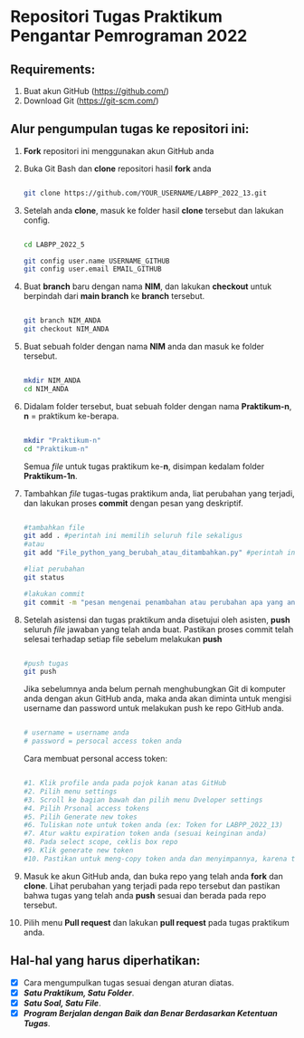 # Repositori Tugas Praktikum Pengantar Pemrograman 2022

## Requirements:
1. Buat akun GitHub (https://github.com/)
2. Download Git (https://git-scm.com/)


## Alur pengumpulan tugas ke repositori ini:

1.  **Fork** repositori ini menggunakan akun GitHub anda

2. Buka Git Bash dan **clone** repositori hasil **fork** anda

   ```sh

   git clone https://github.com/YOUR_USERNAME/LABPP_2022_13.git

   ```

3. Setelah anda **clone**, masuk ke folder hasil **clone** tersebut dan lakukan config.

   ```sh
   
   cd LABPP_2022_5

   git config user.name USERNAME_GITHUB
   git config user.email EMAIL_GITHUB

   ```

4. Buat **branch** baru dengan nama **NIM**, dan lakukan **checkout** untuk berpindah dari **main branch** ke **branch** tersebut.
   ```sh
   
   git branch NIM_ANDA
   git checkout NIM_ANDA
   
   ```

5. Buat sebuah folder dengan nama **NIM** anda dan masuk ke folder tersebut.
   ```sh

   mkdir NIM_ANDA
   cd NIM_ANDA

   ```


6. Didalam folder tersebut, buat sebuah folder dengan nama **Praktikum-n**, **n** = praktikum ke-berapa. 
   ```sh

   mkdir "Praktikum-n"
   cd "Praktikum-n"

   ```
   Semua _file_ untuk tugas praktikum ke-**n**, disimpan kedalam folder **Praktikum-1n**.

7. Tambahkan _file_ tugas-tugas praktikum anda, liat perubahan yang terjadi, dan lakukan proses **commit** dengan pesan yang deskriptif.

   ```sh
   
   #tambahkan file
   git add . #perintah ini memilih seluruh file sekaligus
   #atau
   git add "File_python_yang_berubah_atau_ditambahkan.py" #perintah ini memilih file tertentu
   
   #liat perubahan
   git status
   
   #lakukan commit
   git commit -m "pesan mengenai penambahan atau perubahan apa yang anda lakukan"
   
   ```

8. Setelah asistensi dan tugas praktikum anda disetujui oleh asisten, **push** seluruh _file_ jawaban yang telah anda buat.
   Pastikan proses commit telah selesai terhadap setiap file sebelum melakukan **push**
   
   ```sh
   
   #push tugas
   git push

   ```
   
   Jika sebelumnya anda belum pernah menghubungkan Git di komputer anda dengan akun GitHub anda, maka anda akan diminta untuk mengisi username dan password untuk
   melakukan push ke repo GitHub anda.
   ```sh

   # username = username anda
   # password = persocal access token anda

   ```
   
   Cara membuat personal access token:
   ```sh
   
   #1. Klik profile anda pada pojok kanan atas GitHub
   #2. Pilih menu settings
   #3. Scroll ke bagian bawah dan pilih menu Dveloper settings
   #4. Pilih Prsonal access tokens
   #5. Pilih Generate new tokes
   #6. Tuliskan note untuk token anda (ex: Token for LABPP_2022_13)
   #7. Atur waktu expiration token anda (sesuai keinginan anda)
   #8. Pada select scope, ceklis box repo
   #9. Klik generate new token
   #10. Pastikan untuk meng-copy token anda dan menyimpannya, karena token hanya bisa diliat sekali (*Jika hilang, buat token baru)

   ```
   
9. Masuk ke akun GitHub anda, dan buka repo yang telah anda **fork** dan **clone**. Lihat perubahan yang terjadi pada repo tersebut dan pastikan bahwa tugas yang
   telah anda **push** sesuai dan berada pada repo tersebut.
   
10. Pilih menu **Pull request** dan lakukan **pull request** pada tugas praktikum anda.


## Hal-hal yang harus diperhatikan:
- [x] Cara mengumpulkan tugas sesuai dengan aturan diatas.
- [x] _**Satu Praktikum, Satu Folder**_.
- [x] _**Satu Soal, Satu File**_.
- [x] _**Program Berjalan dengan Baik dan Benar Berdasarkan Ketentuan Tugas**_.
